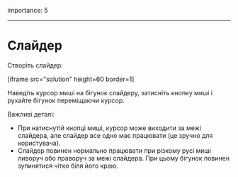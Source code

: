 importance: 5

---

# Слайдер

Створіть слайдер:

[iframe src="solution" height=60 border=1]

Наведіть курсор миші на бігунок слайдеру, затисніть кнопку миші і рухайте бігунок переміщаючи курсор.

Важливі деталі:

- При натиснутій кнопці миші, курсор може виходити за межі слайдера, але слайдер все одно має працювати (це зручно для користувача).
- Слайдер повинен нормально працювати при різкому русі миші ливоруч або праворуч за межі слайдера. При цьому бігунок повинен зупинятися чітко біля його краю.
